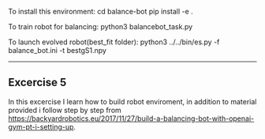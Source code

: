 To install this environment:
    cd balance-bot
    pip install -e .


To train robot for balancing:
    python3 balancebot_task.py


To launch evolved robot(best_fit folder):
    python3 ../../bin/es.py -f balance_bot.ini -t bestgS1.npy

---

## Excercise 5

In this excercise I learn how to build robot enviroment, in addition to material 
provided i follow step by step from https://backyardrobotics.eu/2017/11/27/build-a-balancing-bot-with-openai-gym-pt-i-setting-up. 
